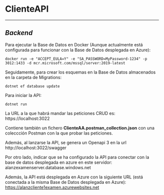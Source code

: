 # ClienteAPI
***
## _Backend_

Para ejecutar la Base de Datos en Docker (Aunque actualmente está configurada para funcionar con la Base de Datos desplegada en Azure):
```
docker run -e "ACCEPT_EULA=Y" -e "SA_PASSWORD=MyPassword-1234" -p 3012:1433 -d mcr.microsoft.com/mssql/server:2019-latest
```

Seguidamente, para crear los esquemas en la Base de Datos almacenados en la carpeta de Migrations:
```
dotnet ef database update
```


Para iniciar la API:
```
dotnet run
```
La URL a la que habrá mandar las peticiones CRUD es: https://localhost:3022

Contiene también un fichero **ClienteAA.postman_collection.json** con una coleccción Postman con la que probar las peticiones.

Además, al lanzarse la API, se genera un Openapi 3 en la url http://localhost:3022/swagger

Por otro lado, indicar que se ha configurado la API para conectar con la base de datos desplegada en azure en este servidor: alanzexamenserver.database.windows.net

Además, la API está desplegada en Azure con la siguiente URL (está conectada a la misma Base de Datos desplegada en Azure): https://alanzcliente1examen.azurewebsites.net

